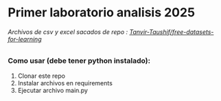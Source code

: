 # Primer laboratorio analisis 2025

###### Archivos de csv y excel sacados de repo : [Tanvir-Taushif/free-datasets-for-learning](https://github.com/Tanvir-Taushif/free-datasets-for-learning)

### Como usar (debe tener python instalado):
1. Clonar este repo
2. Instalar archivos en requirements
3. Ejecutar archivo main.py

